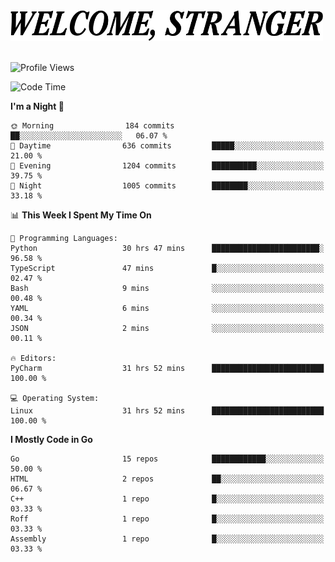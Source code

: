 <div>
  <picture>
    <source media="(prefers-color-scheme: dark)" srcset="./headers/welcome_white.png">
    <img alt="WELCOME, STRANGER" src="./headers/welcome.png" width="500">
  </picture>
</div>

<br>

![Profile Views](https://komarev.com/ghpvc/?username=darleet&color=blue)

<!--START_SECTION:waka-->
![Code Time](http://img.shields.io/badge/Code%20Time-537%20hrs%2022%20mins-blue)

**I'm a Night 🦉** 

```text
🌞 Morning                184 commits         ██░░░░░░░░░░░░░░░░░░░░░░░   06.07 % 
🌆 Daytime                636 commits         █████░░░░░░░░░░░░░░░░░░░░   21.00 % 
🌃 Evening                1204 commits        ██████████░░░░░░░░░░░░░░░   39.75 % 
🌙 Night                  1005 commits        ████████░░░░░░░░░░░░░░░░░   33.18 % 
```


📊 **This Week I Spent My Time On** 

```text
💬 Programming Languages: 
Python                   30 hrs 47 mins      ████████████████████████░   96.58 % 
TypeScript               47 mins             █░░░░░░░░░░░░░░░░░░░░░░░░   02.47 % 
Bash                     9 mins              ░░░░░░░░░░░░░░░░░░░░░░░░░   00.48 % 
YAML                     6 mins              ░░░░░░░░░░░░░░░░░░░░░░░░░   00.34 % 
JSON                     2 mins              ░░░░░░░░░░░░░░░░░░░░░░░░░   00.11 % 

🔥 Editors: 
PyCharm                  31 hrs 52 mins      █████████████████████████   100.00 % 

💻 Operating System: 
Linux                    31 hrs 52 mins      █████████████████████████   100.00 % 
```

**I Mostly Code in Go** 

```text
Go                       15 repos            ████████████░░░░░░░░░░░░░   50.00 % 
HTML                     2 repos             ██░░░░░░░░░░░░░░░░░░░░░░░   06.67 % 
C++                      1 repo              █░░░░░░░░░░░░░░░░░░░░░░░░   03.33 % 
Roff                     1 repo              █░░░░░░░░░░░░░░░░░░░░░░░░   03.33 % 
Assembly                 1 repo              █░░░░░░░░░░░░░░░░░░░░░░░░   03.33 % 
```




<!--END_SECTION:waka-->
